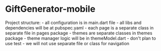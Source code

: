# GiftGenerator-mobile

Project structure:
	- all configuration is in main.dart file
	- all libs and dependencies will be at pubspec.yaml
	- each page is a separate class in separate file in pages package 
	- themes are separate classes in themes package
	- theme manager logic will be in themeModel.dart
	- don't plan to use test
	- we will not use separate file or class for navigation